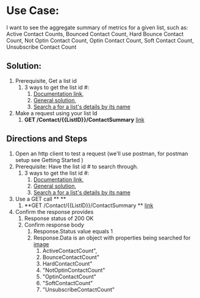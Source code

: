 # Use Case:

I want to see the aggregate summary of metrics for a given list, such as:   \
Active Contact Counts, Bounced Contact Count, Hard Bounce Contact Count, Not Optin Contact Count, Optin Contact Count, Soft Contact Count, Unsubscribe Contact Count


## Solution:  



1.  Prerequisite, Get a list id 
    1.  3 ways to get the list id #: 
        1.  [Documentation link](https://developer.benchmarkemail.com/#cc3ee91a-0ccb-79c1-9365-c96f8511a68b), 
        1.  [General solution](https://docs.google.com/document/d/1WoV5I5hh05CBUGsNpROqHtsvX5-ENawEfR5UHFgZrJQ/edit?usp=sharing), 
        1.  [Search a for a list's details by its name](https://docs.google.com/document/d/1WoV5I5hh05CBUGsNpROqHtsvX5-ENawEfR5UHFgZrJQ/edit?usp=sharing)
1.  Make a request using your list Id 
    1.  **GET /Contact/{{ListID}}/ContactSummary**  [link](https://developer.benchmarkemail.com/#abd3f684-4b7b-b0f3-804d-09b1e98c0c0e)


## Directions and Steps 



1.  Open an http client to test a request (we'll use postman, for postman setup see Getting Started )
1.  Prerequisite: Have the list id # to search through.
    1.  3 ways to get the list id #: 
        1.  [Documentation link](https://developer.benchmarkemail.com/#cc3ee91a-0ccb-79c1-9365-c96f8511a68b), 
        1.  [General solution](https://docs.google.com/document/d/1WoV5I5hh05CBUGsNpROqHtsvX5-ENawEfR5UHFgZrJQ/edit?usp=sharing), 
        1.  [Search a for a list's details by its name](https://docs.google.com/document/d/1WoV5I5hh05CBUGsNpROqHtsvX5-ENawEfR5UHFgZrJQ/edit?usp=sharing)
1.  Use a GET call ** **
    1.  **GET /Contact/{{ListID}}/ContactSummary ** [link](https://developer.benchmarkemail.com/#abd3f684-4b7b-b0f3-804d-09b1e98c0c0e)
1.  Confirm the response provides 
    1.  Response status of 200 OK 
    1.  Confirm response body 
        1.  Response.Status value equals 1 
        1.  Response.Data is an object with properties being searched for [image](https://www.dropbox.com/s/tqiwng1c5nsmtae/2018-09-19_13-40-42.png?dl=0)
            1.  ActiveContactCount",
            1.  BounceContactCount"
            1.  HardContactCount"
            1.  "NotOptinContactCount"
            1.  "OptinContactCount"
            1.  "SoftContactCount"
            1.  "UnsubscribeContactCount"
